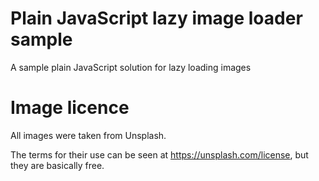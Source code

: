 # Plain JavaScript lazy image loader sample
A sample plain JavaScript solution for lazy loading images

# Image licence
All images were taken from Unsplash.

The terms for their use can be seen at https://unsplash.com/license, but they are basically free.
